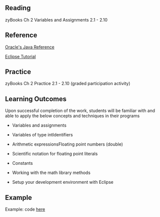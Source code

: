 ## Reading

zyBooks Ch 2 Variables and Assignments 2.1 - 2.10

## Reference
[Oracle's Java Reference](https://docs.oracle.com/javase/tutorial/index.html)

[Eclipse Tutorial](http://eclipsetutorial.sourceforge.net/totalbeginnerlessons.html)

## Practice

zyBooks Ch 2 Practice 2.1 - 2.10 (graded participation activity)

## Learning Outcomes
Upon successful completion of the work, students will be familiar with and able to apply the below concepts and techniques in their programs

* Variables and assignments

* Variables of type intIdentifiers

* Arithmetic expressionsFloating point numbers (double)

* Scientific notation for floating point literals

* Constants

* Working with the math library methods

* Setup your development environment with Eclipse 

## Example
Example:  code [here](https://github.com/ava11235/it211/blob/master/Receipt.java)
